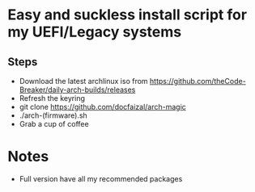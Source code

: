 # Easy and suckless install script for my UEFI/Legacy systems
## Steps
- Download the latest archlinux iso from https://github.com/theCode-Breaker/daily-arch-builds/releases
- Refresh the keyring
- git clone https://github.com/docfaizal/arch-magic
- ./arch-(firmware).sh
- Grab a cup of coffee

# Notes
- Full version have all my recommended packages
